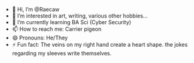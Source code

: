 - 👋 Hi, I’m @Raecaw
- 👀 I’m interested in art, writing, various other hobbies...
- 🌱 I’m currently learning BA Sci (Cyber Security)
- 📫 How to reach me: Carrier pigeon
- 😄 Pronouns: He/They
- ⚡ Fun fact: The veins on my right hand create a heart shape. the jokes regarding my sleeves write themselves.

<!---
Raecaw/Raecaw is a ✨ special ✨ repository because its `README.md` (this file) appears on your GitHub profile.
You can click the Preview link to take a look at your changes.
--->

